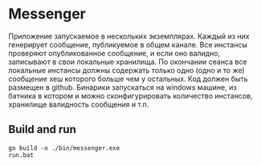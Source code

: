 # Messenger

Приложение запускаемое в нескольких экземплярах. Каждый из них генерирует сообщение, публикуемое в общем канале. Все инстансы проверяют опубликованное сообщение, и если оно валидно, записывают в свои локальные хранилища. По окончании сеанса все локальные инстансы должны содержать только одно (одно и то же) сообщение хеш которого больше чем у остальных.
Код должен быть размещен в github. Бинарики запускаться на windows машине, из батника в котором и можно сконфигурировать количество инстансов, хранилище валидность сообщения и т.п.

## Build and run

```shell
go build -o ./bin/messenger.exe
run.bat
```
